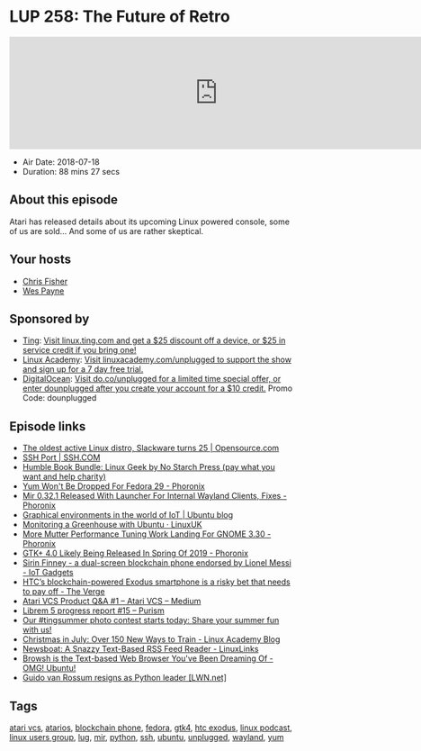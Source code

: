 # LUP 258: The Future of Retro

<iframe src="https://player.fireside.fm/v2/RUkczH-V+Sm5ohvjp?theme=dark" width="740" height="200" frameborder="0" scrolling="no"></iframe>

* Air Date: 2018-07-18
* Duration: 88 mins 27 secs

## About this episode

Atari has released details about its upcoming Linux powered console, some of us are sold… And some of us are rather skeptical.

## Your hosts
* [Chris Fisher](https://linuxunplugged.com/hosts/chrislas)
* [Wes Payne](https://linuxunplugged.com/hosts/wes)

## Sponsored by

  * [Ting](http://linux.ting.com): [Visit linux.ting.com and get a $25 discount off a device, or $25 in service credit if you bring one!](http://linux.ting.com)
  * [Linux Academy](http://linuxacademy.com/unplugged): [Visit linuxacademy.com/unplugged to support the show and sign up for a 7 day free trial.](http://linuxacademy.com/unplugged)
  * [DigitalOcean](https://do.co/unplugged): [Visit do.co/unplugged for a limited time special offer, or enter dounplugged after you create your account for a $10 credit.](https://do.co/unplugged) Promo Code: dounplugged



## Episode links

  * [The oldest active Linux distro, Slackware turns 25 | Opensource.com](https://opensource.com/article/18/7/stackware-turns-25 "The oldest active Linux distro, Slackware turns 25 | Opensource.com")
  * [SSH Port | SSH.COM](https://www.ssh.com/ssh/port "SSH Port | SSH.COM")
  * [Humble Book Bundle: Linux Geek by No Starch Press (pay what you want and help charity)](https://www.humblebundle.com/books/linux-geek-books?hmb_source=humble_home&hmb_medium=product_tile&hmb_campaign=mosaic_section_1_layout_index_2_layout_type_threes_tile_index_2 "Humble Book Bundle: Linux Geek by No Starch Press \(pay what you want and help charity\)")
  * [Yum Won't Be Dropped For Fedora 29 - Phoronix](https://www.phoronix.com/scan.php?page=news_item&px=Yum-Still-In-For-Fedora-29 "Yum Won't Be Dropped For Fedora 29 - Phoronix")
  * [Mir 0.32.1 Released With Launcher For Internal Wayland Clients, Fixes - Phoronix](https://www.phoronix.com/scan.php?page=news_item&px=Mir-0.32.1-Released "Mir 0.32.1 Released With Launcher For Internal Wayland Clients, Fixes - Phoronix")
  * [Graphical environments in the world of IoT | Ubuntu blog](https://blog.ubuntu.com/2018/07/10/graphical-environments-in-the-world-of-iot?_ga=2.216416790.1242921367.1531492440-211165890.1454419801 "Graphical environments in the world of IoT | Ubuntu blog")
  * [Monitoring a Greenhouse with Ubuntu · LinuxUK](http://www.linuxuk.org/post/monitoring-plants-with-ubuntu/ "Monitoring a Greenhouse with Ubuntu · LinuxUK")
  * [More Mutter Performance Tuning Work Landing For GNOME 3.30 - Phoronix](https://www.phoronix.com/scan.php?page=news_item&px=Mutter-Additional-Opts-3.30 "More Mutter Performance Tuning Work Landing For GNOME 3.30 - Phoronix")
  * [GTK+ 4.0 Likely Being Released In Spring Of 2019 - Phoronix](https://www.phoronix.com/scan.php?page=news_item&px=GTK-4.0-Spring-2019-Plans "GTK+ 4.0 Likely Being Released In Spring Of 2019 - Phoronix")
  * [Sirin Finney - a dual-screen blockchain phone endorsed by Lionel Messi - IoT Gadgets](https://www.iotgadgets.com/2018/07/sirin-finney-dual-screen-blockchain-phone-endorsed-lionel-messi/ "Sirin Finney - a dual-screen blockchain phone endorsed by Lionel Messi - IoT Gadgets")
  * [HTC’s blockchain-powered Exodus smartphone is a risky bet that needs to pay off - The Verge](https://www.theverge.com/2018/7/10/17548104/htc-exodus-blockchain-powered-smartphone "HTC’s blockchain-powered Exodus smartphone is a risky bet that needs to pay off - The Verge")
  * [Atari VCS Product Q&A #1 – Atari VCS – Medium](https://medium.com/@atarivcs/atari-vcs-product-q-a-1-b2017894c15d "Atari VCS Product Q&A #1 – Atari VCS – Medium")
  * [Librem 5 progress report #15 – Purism](https://puri.sm/posts/librem-5-progress-report-15/ "Librem 5 progress report #15 – Purism")
  * [Our #tingsummer photo contest starts today: Share your summer fun with us!](https://ting.com/blog/tingsummer-photo-contest/ "Our #tingsummer photo contest starts today: Share your summer fun with us!")
  * [Christmas in July: Over 150 New Ways to Train - Linux Academy Blog](https://linuxacademy.com/blog/linuxacademy-com/christmas-in-july-over-150-new-ways-to-train/ "Christmas in July: Over 150 New Ways to Train - Linux Academy Blog")
  * [Newsboat: A Snazzy Text-Based RSS Feed Reader - LinuxLinks](https://www.linuxlinks.com/newsboat-a-snazzy-text-based-rss-feedreader/ "Newsboat: A Snazzy Text-Based RSS Feed Reader - LinuxLinks")
  * [Browsh is the Text-based Web Browser You've Been Dreaming Of - OMG! Ubuntu!](https://www.omgubuntu.co.uk/2018/07/browsh-modern-text-browser "Browsh is the Text-based Web Browser You've Been Dreaming Of - OMG! Ubuntu!")
  * [Guido van Rossum resigns as Python leader [LWN.net]](https://lwn.net/Articles/759654/ "Guido van Rossum resigns as Python leader \[LWN.net\]")



## Tags

[atari vcs](https://linuxunplugged.com/tags/atari%20vcs), [atarios](https://linuxunplugged.com/tags/atarios), [blockchain phone](https://linuxunplugged.com/tags/blockchain%20phone), [fedora](https://linuxunplugged.com/tags/fedora), [gtk4](https://linuxunplugged.com/tags/gtk4), [htc exodus](https://linuxunplugged.com/tags/htc%20exodus), [linux podcast](https://linuxunplugged.com/tags/linux%20podcast), [linux users group](https://linuxunplugged.com/tags/linux%20users%20group), [lug](https://linuxunplugged.com/tags/lug), [mir](https://linuxunplugged.com/tags/mir), [python](https://linuxunplugged.com/tags/python), [ssh](https://linuxunplugged.com/tags/ssh), [ubuntu](https://linuxunplugged.com/tags/ubuntu), [unplugged](https://linuxunplugged.com/tags/unplugged), [wayland](https://linuxunplugged.com/tags/wayland), [yum](https://linuxunplugged.com/tags/yum)